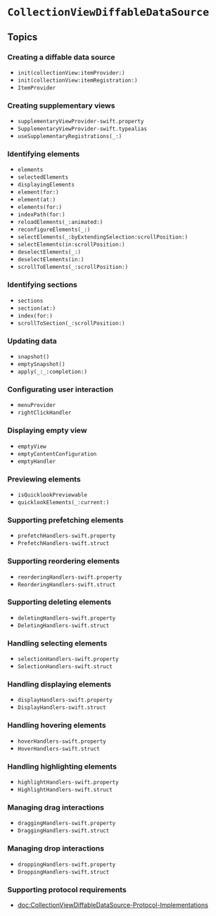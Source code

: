 # ``CollectionViewDiffableDataSource``

## Topics

### Creating a diffable data source

- ``init(collectionView:itemProvider:)``
- ``init(collectionView:itemRegistration:)``
- ``ItemProvider``

### Creating supplementary views

- ``supplementaryViewProvider-swift.property``
- ``SupplementaryViewProvider-swift.typealias``
- ``useSupplementaryRegistrations(_:)``

### Identifying elements

- ``elements``
- ``selectedElements``
- ``displayingElements``
- ``element(for:)``
- ``element(at:)``
- ``elements(for:)``
- ``indexPath(for:)``
- ``reloadElements(_:animated:)``
- ``reconfigureElements(_:)``
- ``selectElements(_:byExtendingSelection:scrollPosition:)`` 
- ``selectElements(in:scrollPosition:)``
- ``deselectElements(_:)``
- ``deselectElements(in:)``
- ``scrollToElements(_:scrollPosition:)``

### Identifying sections

- ``sections``
- ``section(at:)``
- ``index(for:)``
- ``scrollToSection(_:scrollPosition:)``

### Updating data

- ``snapshot()``
- ``emptySnapshot()``
- ``apply(_:_:completion:)``

### Configurating user interaction

- ``menuProvider``
- ``rightClickHandler``

### Displaying empty view

- ``emptyView``
- ``emptyContentConfiguration``
- ``emptyHandler``

### Previewing elements

- ``isQuicklookPreviewable``
- ``quicklookElements(_:current:)``

### Supporting prefetching elements

- ``prefetchHandlers-swift.property``
- ``PrefetchHandlers-swift.struct``

### Supporting reordering elements

- ``reorderingHandlers-swift.property``
- ``ReorderingHandlers-swift.struct``

### Supporting deleting elements

- ``deletingHandlers-swift.property``
- ``DeletingHandlers-swift.struct``

### Handling selecting elements

- ``selectionHandlers-swift.property``
- ``SelectionHandlers-swift.struct``

### Handling displaying elements

- ``displayHandlers-swift.property``
- ``DisplayHandlers-swift.struct``

### Handling hovering elements

- ``hoverHandlers-swift.property``
- ``HoverHandlers-swift.struct``

### Handling highlighting elements

- ``highlightHandlers-swift.property``
- ``HighlightHandlers-swift.struct``

### Managing drag interactions

- ``draggingHandlers-swift.property``
- ``DraggingHandlers-swift.struct``

### Managing drop interactions

- ``droppingHandlers-swift.property``
- ``DroppingHandlers-swift.struct``

### Supporting protocol requirements

- <doc:CollectionViewDiffableDataSource-Protocol-Implementations>
